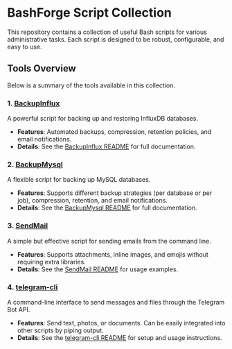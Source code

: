 # BashForge Script Collection

This repository contains a collection of useful Bash scripts for various administrative tasks. Each script is designed to be robust, configurable, and easy to use.

## Tools Overview

Below is a summary of the tools available in this collection.

### 1. [BackupInflux](./BackupInflux/)

A powerful script for backing up and restoring InfluxDB databases.

- **Features**: Automated backups, compression, retention policies, and email notifications.
- **Details**: See the [BackupInflux README](./BackupInflux/README.md) for full documentation.

### 2. [BackupMysql](./BackupMysql/)

A flexible script for backing up MySQL databases.

- **Features**: Supports different backup strategies (per database or per job), compression, retention, and email notifications.
- **Details**: See the [BackupMysql README](./BackupMysql/README.md) for full documentation.

### 3. [SendMail](./SendMail/)

A simple but effective script for sending emails from the command line.

- **Features**: Supports attachments, inline images, and emojis without requiring extra libraries.
- **Details**: See the [SendMail README](./SendMail/README.md) for usage examples.

### 4. [telegram-cli](./telegram-cli/)

A command-line interface to send messages and files through the Telegram Bot API.

- **Features**: Send text, photos, or documents. Can be easily integrated into other scripts by piping output.
- **Details**: See the [telegram-cli README](./telegram-cli/README.md) for setup and usage instructions.
